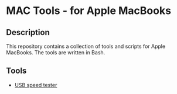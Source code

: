 # MAC Tools - for Apple MacBooks

## Description

This repository contains a collection of tools and scripts for Apple MacBooks. The tools are written in Bash.

## Tools

- [USB speed tester](usb-tester/README.md)
